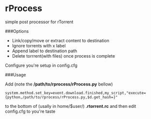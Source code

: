 rProcess
========

simple post processor for rTorrent

###Options

- Link/copy/move or extract content to destination
- Ignore torrents with x label
- Append label to destination path
- Delete torrrent(with files) once process is complete

Configure you're setup in config.cfg

###Usage

Add (note the **/path/to/rprocess/rProcess.py** bellow)

```
system.method.set_key=event.download.finished,my_script,"execute={python,/path/to/rprocess/rProcess.py,$d.get_hash=}"
```

to the bottom of (usally in home/$user/) **.rtorrent.rc** and then edit config.cfg to you're taste
